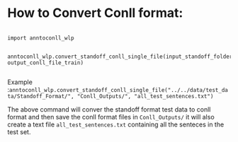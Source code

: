 How to Convert Conll format:
======


```

import anntoconll_wlp


anntoconll_wlp.convert_standoff_conll_single_file(input_standoff_folder,output_conll_folder_train, output_conll_file_train)


```

Example :`anntoconll_wlp.convert_standoff_conll_single_file("../../data/test_data/Standoff_Format/", "Conll_Outputs/", "all_test_sentences.txt")`


 The above command will conver the standoff format test data to conll format and then save the conll format files in `Conll_Outputs/` it will also create a text file `all_test_sentences.txt` containing all the senteces in the test set. 
